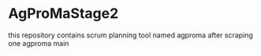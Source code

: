 # AgProMaStage2
this repository contains scrum planning tool named agproma after scraping one agproma main
